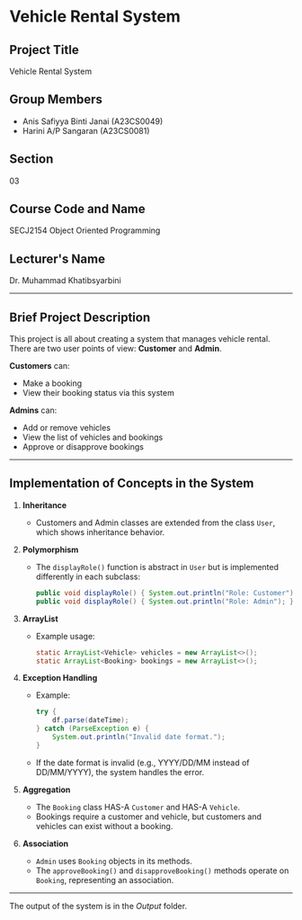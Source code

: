 # Vehicle Rental System

## Project Title
Vehicle Rental System

## Group Members
- Anis Safiyya Binti Janai (A23CS0049)
- Harini A/P Sangaran (A23CS0081)

## Section
03

## Course Code and Name
SECJ2154 Object Oriented Programming

## Lecturer's Name
Dr. Muhammad Khatibsyarbini

---

## Brief Project Description
This project is all about creating a system that manages vehicle rental.  
There are two user points of view: **Customer** and **Admin**.

**Customers** can:
- Make a booking
- View their booking status via this system

**Admins** can:
- Add or remove vehicles
- View the list of vehicles and bookings
- Approve or disapprove bookings

---

## Implementation of Concepts in the System

1. **Inheritance**
   - Customers and Admin classes are extended from the class `User`, which shows inheritance behavior.

2. **Polymorphism**
   - The `displayRole()` function is abstract in `User` but is implemented differently in each subclass:
     ```java
     public void displayRole() { System.out.println("Role: Customer"); }
     public void displayRole() { System.out.println("Role: Admin"); }
     ```

3. **ArrayList**
   - Example usage:
     ```java
     static ArrayList<Vehicle> vehicles = new ArrayList<>();
     static ArrayList<Booking> bookings = new ArrayList<>();
     ```

4. **Exception Handling**
   - Example:
     ```java
     try {
         df.parse(dateTime);
     } catch (ParseException e) {
         System.out.println("Invalid date format.");
     }
     ```
   - If the date format is invalid (e.g., YYYY/DD/MM instead of DD/MM/YYYY), the system handles the error.

5. **Aggregation**
   - The `Booking` class HAS-A `Customer` and HAS-A `Vehicle`.
   - Bookings require a customer and vehicle, but customers and vehicles can exist without a booking.

6. **Association**
   - `Admin` uses `Booking` objects in its methods.
   - The `approveBooking()` and `disapproveBooking()` methods operate on `Booking`, representing an association.
  
---

The output of the system is in the *Output* folder.
